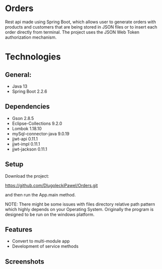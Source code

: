 # Orders
Rest api made using Spring Boot, which allows user to generate orders with products and customers that are being stored in JSON files or to insert each order directly from terminal. The project uses the JSON Web Token authorization mechanism.

# Technologies

## General:
* Java 13
* Spring Boot 2.2.6

## Dependencies
* Gson 2.8.5
* Eclipse-Collections 9.2.0
* Lombok 1.18.10
* mySql-connector-java 9.0.19
* jjwt-api 0.11.1
* jjwt-impl 0.11.1
* jjwt-jackson 0.11.1
## Setup
Download the project:

https://github.com/DlugoleckiPawel/Orders.git

and then run the App.main method.

NOTE: There might be some issues with files directory relative path pattern which highly depends on your Operating System. Originally the program is designed to be run on the windows platform.

## Features
* Convert to multi-module app
* Development of service methods

## Screenshots

